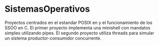 # SistemasOperativos
Proyectos centrados en el estandar POSIX en y el funcionamiento de los SSOO en C. El primer proyecto implementa una minishell con mandatos simples utilizando pipes. El segundo proyecto utiliza threads para simular un sistema productor-consumidor concurrente.
